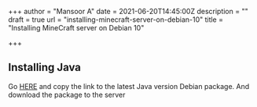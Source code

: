 +++
author = "Mansoor A"
date = 2021-06-20T14:45:00Z
description = ""
draft = true
url = "installing-minecraft-server-on-debian-10"
title = "Installing MineCraft server on Debian 10"

+++




## Installing Java



Go [HERE](https://www.oracle.com/java/technologies/javase-jdk11-downloads.html) and copy the link to the latest Java version Debian package. And download the package to the server







